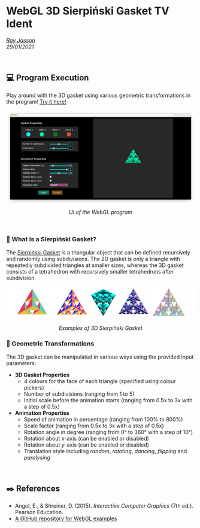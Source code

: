 # WebGL 3D Sierpiński Gasket TV Ident

*[Ray Jasson](mailto:holmesqueen2070@yahoo.com)*<br>
*29/01/2021*<br>

<br>

## :computer: Program Execution

Play around with the 3D gasket using various geometric transformations in the program! [Try it here!](https://rayjasson98.github.io/WebGL-Gasket-TV-Ident)

<p align=center><img src="/docs/img/ui.png"></p>
<p align="center"><i>UI of the WebGL program</i></p>

<br>

### :arrow_down_small: What is a Sierpiński Gasket?

The [Sierpiński Gasket](https://en.wikipedia.org/wiki/Sierpi%C5%84ski_triangle) is a triangular object that can be defined recursively and randomly using subdivisions. The 2D gasket is only a triangle with repeatedly subdivided triangles at smaller sizes, whereas the 3D gasket consists of a tetrahedron with recursively smaller tetrahedrons after subdivision.

<p align=center><img src="/docs/img/sierpinski_gasket.png"></p>
<p align="center"><i>Examples of 3D Sierpiński Gasket</i></p>

### :arrow_down_small: Geometric Transformations

The 3D gasket can be manipulated in various ways using the provided input parameters:
- **3D Gasket Properties**
  - 4 colours for the face of each triangle (specified using colour pickers)
  - Number of subdivisions (ranging from 1 to 5)
  - Initial scale before the animation starts (ranging from 0.5x to 3x with a step of 0.5x)
- **Animation Properties**
  - Speed of animation in percentage (ranging from 100% to 800%)
  - Scale factor (ranging from 0.5x to 3x with a step of 0.5x)
  - Rotation angle in degree (ranging from 0° to 360° with a step of 10°)
  - Rotation about *x*-axis (can be enabled or disabled)
  - Rotation about *y*-axis (can be enabled or disabled)
  - Translation style including *random*, *rotating*, *dancing*, *flipping* and *paralysing*

<br>

## :black_nib: References

- Angel, E., & Shreiner, D. (2015). *Interactive Computer Graphics* (7th ed.). Pearson Education.
- [A GitHub repository for WebGL examples](https://github.com/esangel/WebGL)